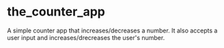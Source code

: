 # the_counter_app
A simple counter app that increases/decreases a number. It also accepts a user input and increases/drecreases the user's number. 
